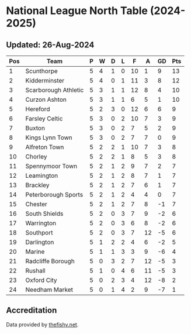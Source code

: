 # National League North Table (2024-2025)
## Updated: 26-Aug-2024

| Pos | Team | P | W | D | L | F | A | GD | Pts |
| --- | --- | --- | --- | --- | --- | --- | --- | --- | --- |
| 1 | Scunthorpe | 5 | 4 | 1 | 0 | 10 | 1 | 9 | 13 |
| 2 | Kidderminster | 5 | 4 | 0 | 1 | 11 | 3 | 8 | 12 |
| 3 | Scarborough Athletic | 5 | 3 | 1 | 1 | 12 | 8 | 4 | 10 |
| 4 | Curzon Ashton | 5 | 3 | 1 | 1 | 6 | 5 | 1 | 10 |
| 5 | Hereford | 5 | 2 | 3 | 0 | 12 | 6 | 6 | 9 |
| 6 | Farsley Celtic | 5 | 3 | 0 | 2 | 10 | 7 | 3 | 9 |
| 7 | Buxton | 5 | 3 | 0 | 2 | 7 | 5 | 2 | 9 |
| 8 | Kings Lynn Town | 5 | 3 | 0 | 2 | 7 | 7 | 0 | 9 |
| 9 | Alfreton Town | 5 | 2 | 2 | 1 | 10 | 7 | 3 | 8 |
| 10 | Chorley | 5 | 2 | 2 | 1 | 8 | 5 | 3 | 8 |
| 11 | Spennymoor Town | 5 | 2 | 1 | 2 | 9 | 7 | 2 | 7 |
| 12 | Leamington | 5 | 2 | 1 | 2 | 8 | 7 | 1 | 7 |
| 13 | Brackley | 5 | 2 | 1 | 2 | 7 | 6 | 1 | 7 |
| 14 | Peterborough Sports | 5 | 2 | 1 | 2 | 4 | 4 | 0 | 7 |
| 15 | Chester | 5 | 2 | 1 | 2 | 7 | 8 | -1 | 7 |
| 16 | South Shields | 5 | 2 | 0 | 3 | 7 | 9 | -2 | 6 |
| 17 | Warrington | 5 | 2 | 0 | 3 | 6 | 8 | -2 | 6 |
| 18 | Southport | 5 | 2 | 0 | 3 | 7 | 12 | -5 | 6 |
| 19 | Darlington | 5 | 1 | 2 | 2 | 4 | 6 | -2 | 5 |
| 20 | Marine | 5 | 1 | 1 | 3 | 3 | 9 | -6 | 4 |
| 21 | Radcliffe Borough | 5 | 0 | 3 | 2 | 7 | 12 | -5 | 3 |
| 22 | Rushall | 5 | 1 | 0 | 4 | 6 | 11 | -5 | 3 |
| 23 | Oxford City | 5 | 0 | 2 | 3 | 4 | 12 | -8 | 2 |
| 24 | Needham Market | 5 | 0 | 1 | 4 | 2 | 9 | -7 | 1 |

## Accreditation 

Data provided by [thefishy.net](https://www.thefishy.net/).